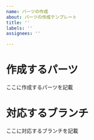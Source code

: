 ```yaml
---
name: パーツの作成
about: パーツの作成テンプレート
title: ''
labels: ''
assignees: ''

---
```


# 作成するパーツ
ここに作成するパーツを記載

# 対応するブランチ
ここに対応するブランチを記載
